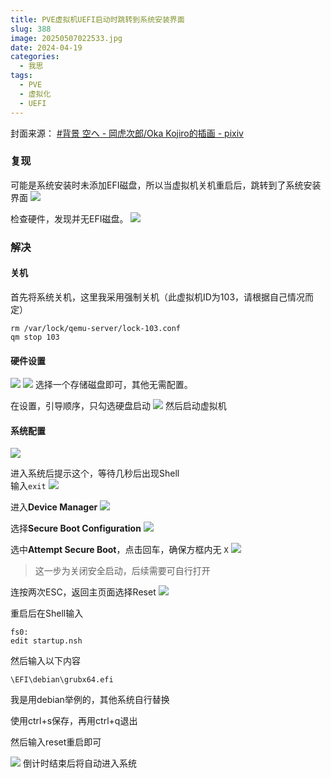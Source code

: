 ```yaml
---
title: PVE虚拟机UEFI启动时跳转到系统安装界面
slug: 388
image: 20250507022533.jpg
date: 2024-04-19
categories:
  - 我思
tags:
  - PVE
  - 虚拟化
  - UEFI
---
```

封面来源： [#背景 空へ - 岡虎次郎/Oka Kojiro的插画 - pixiv](https://www.pixiv.net/artworks/102115356)
### 复现
可能是系统安装时未添加EFI磁盘，所以当虚拟机关机重启后，跳转到了系统安装界面
![](20240419023719image178-1024x487.png)

检查硬件，发现并无EFI磁盘。
![](20240419023755image626.png)
### 解决
#### 关机
首先将系统关机，这里我采用强制关机（此虚拟机ID为103，请根据自己情况而定）
```
rm /var/lock/qemu-server/lock-103.conf
qm stop 103
```
#### 硬件设置
![](20240419025954image197.png)  ![](20240419030005image459.png)
选择一个存储磁盘即可，其他无需配置。

在设置，引导顺序，只勾选硬盘启动
![](20240419042607image725.png)
然后启动虚拟机

#### 系统配置
![](20240419042635image613-1024x223.png)

进入系统后提示这个，等待几秒后出现Shell \
输入`exit` ![](20240419042724image543.png)

进入**Device Manager**
![](20240419042740image919-1024x720.png)

选择**Secure Boot Configuration**
![](20240419042819image540-1024x468.png)

选中**Attempt Secure Boot**，点击回车，确保方框内无 `X`
![](20240419042854image814.png)

>这一步为关闭安全启动，后续需要可自行打开

连按两次ESC，返回主页面选择Reset
![](20240419043004image794-1024x652.png)

重启后在Shell输入
```
fs0:
edit startup.nsh
```

然后输入以下内容
```
\EFI\debian\grubx64.efi
```
我是用debian举例的，其他系统自行替换

使用ctrl+s保存，再用ctrl+q退出

然后输入reset重启即可

![](20240419043635image310-1024x320.png)
倒计时结束后将自动进入系统